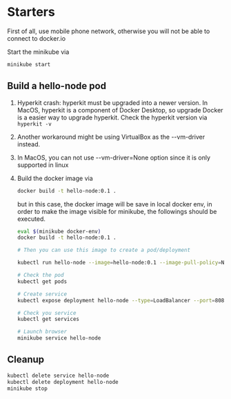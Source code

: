 # Starters

First of all, use mobile phone network, otherwise you will not be able to connect to docker.io

Start the minikube via

```bash
minikube start
```

## Build a hello-node pod

1. Hyperkit crash: hyperkit must be upgraded into a newer version. In MacOS, hyperkit is a component of Docker Desktop, so upgrade Docker is a easier way to upgrade hyperkit. Check the hyperkit version via ```hyperkit -v```

2. Another workaround might be using VirtualBox as the --vm-driver instead.

3. In MacOS, you can not use --vm-driver=None option since it is only supported in linux

4. Build the docker image via

   ```bash
   docker build -t hello-node:0.1 .
   ```

   but in this case, the docker image will be save in local docker env, in order to make the image visible for minikube, the followings should be executed.

   ```bash
   eval $(minikube docker-env)
   docker build -t hello-node:0.1 .

   # Then you can use this image to create a pod/deployment

   kubectl run hello-node --image=hello-node:0.1 --image-pull-policy=Never

   # Check the pod
   kubectl get pods

   # Create service
   kubectl expose deployment hello-node --type=LoadBalancer --port=8080

   # Check you service
   kubectl get services

   # Launch browser
   minikube service hello-node
   ```

## Cleanup

```bash
kubectl delete service hello-node
kubectl delete deployment hello-node
minikube stop
```
